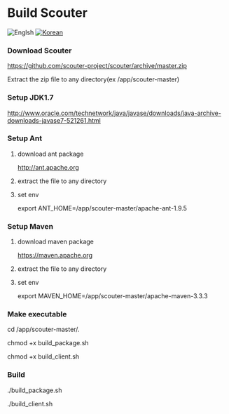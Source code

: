 # Build Scouter
![Englsh](https://img.shields.io/badge/language-English-orange.svg) [![Korean](https://img.shields.io/badge/language-Korean-blue.svg)](Build-Scouter_kr.md)

### Download Scouter
  https://github.com/scouter-project/scouter/archive/master.zip

  Extract the zip file to any directory(ex /app/scouter-master)

### Setup JDK1.7
   http://www.oracle.com/technetwork/java/javase/downloads/java-archive-downloads-javase7-521261.html

### Setup  Ant
1. download ant package

   http://ant.apache.org

2. extract the file to any directory

3. set env

   export ANT_HOME=/app/scouter-master/apache-ant-1.9.5

### Setup Maven
1. download maven package

   https://maven.apache.org
    
2. extract the file to any directory

3. set env

   export MAVEN_HOME=/app/scouter-master/apache-maven-3.3.3 

### Make executable
cd /app/scouter-master/.

chmod +x build_package.sh

chmod +x build_client.sh


### Build
./build_package.sh

./build_client.sh